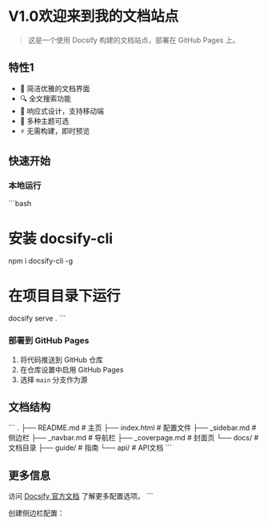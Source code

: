 # V1.0欢迎来到我的文档站点

> 这是一个使用 Docsify 构建的文档站点，部署在 GitHub Pages 上。

## 特性1

- 📝 简洁优雅的文档界面
- 🔍 全文搜索功能
- 📱 响应式设计，支持移动端
- 🎨 多种主题可选
- ⚡ 无需构建，即时预览

## 快速开始

### 本地运行

\`\`\`bash
# 安装 docsify-cli
npm i docsify-cli -g

# 在项目目录下运行
docsify serve .
\`\`\`

### 部署到 GitHub Pages

1. 将代码推送到 GitHub 仓库
2. 在仓库设置中启用 GitHub Pages
3. 选择 `main` 分支作为源

## 文档结构

\`\`\`
.
├── README.md        # 主页
├── index.html       # 配置文件
├── _sidebar.md      # 侧边栏
├── _navbar.md       # 导航栏
├── _coverpage.md    # 封面页
└── docs/           # 文档目录
    ├── guide/      # 指南
    └── api/        # API文档
\`\`\`

## 更多信息

访问 [Docsify 官方文档](https://docsify.js.org/) 了解更多配置选项。
\`\`\`

创建侧边栏配置：
